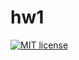 # hw1

[![MIT license](https://img.shields.io/badge/license-MIT-blue.svg)](https://github.com/pavponn/fp-homework/blob/master/hw1/LICENSE)
